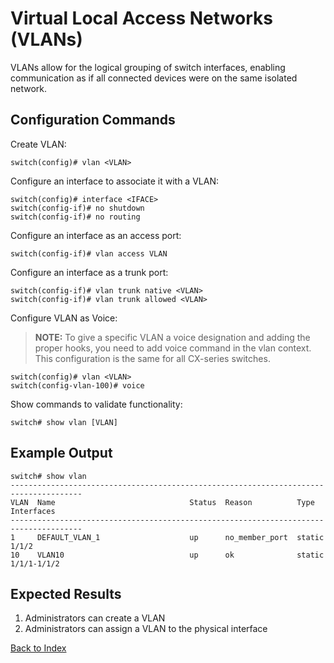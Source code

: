 # Virtual Local Access Networks (VLANs) 

VLANs allow for the logical grouping of switch interfaces, enabling communication as if all connected devices were on the same isolated network. 


## Configuration Commands

Create VLAN: 

```text
switch(config)# vlan <VLAN> 
```

Configure an interface to associate it with a VLAN: 

```text
switch(config)# interface <IFACE> 
switch(config-if)# no shutdown 
switch(config-if)# no routing
```

Configure an interface as an access port:

```text
switch(config-if)# vlan access VLAN 
```

Configure an interface as a trunk port: 

```text
switch(config-if)# vlan trunk native <VLAN> 
switch(config-if)# vlan trunk allowed <VLAN> 
```

Configure VLAN as Voice: 

> **NOTE:** To give a specific VLAN a voice designation and adding the proper hooks, you need to add voice command in the vlan context. This configuration is the same for all CX-series switches.

```text
switch(config)# vlan <VLAN> 
switch(config-vlan-100)# voice 
```

Show commands to validate functionality:  

```text
switch# show vlan [VLAN]
```

## Example Output 

```text
switch# show vlan
--------------------------------------------------------------------------------------
VLAN  Name                              Status  Reason          Type      Interfaces
--------------------------------------------------------------------------------------
1     DEFAULT_VLAN_1                    up      no_member_port  static    1/1/2
10    VLAN10                            up      ok              static    1/1/1-1/1/2
```

## Expected Results 

1. Administrators can create a VLAN
1. Administrators can assign a VLAN to the physical interface 


[Back to Index](../index.md)
